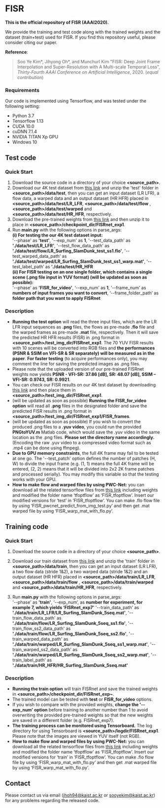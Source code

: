 # FISR
**This is the official repository of FISR (AAAI2020).**

We provide the training and test code along with the trained weights and the dataset (train+test) used for FISR. 
If you find this repository useful, please consider citing our paper.

**Reference**:  
> Soo Ye Kim*, Jihyong Oh*, and Munchurl Kim "FISR: Deep Joint Frame Interpolation and Super-Resolution with A Multi-scale Temporal Loss", *Thirty-Fourth AAAI Conference on Artificial Intelligence*, 2020. (*equal contribution*)

### Requirements
Our code is implemented using Tensorflow, and was tested under the following setting:  
* Python 3.7 
* Tensorflow 1.13 
* CUDA 10.0  
* cuDNN 7.1.4  
* NVIDIA TITAN Xp GPU
* Windows 10

## Test code
### Quick Start
1. Download the source code in a directory of your choice **\<source_path\>**.
2. Download our 4K test dataset from [this link]( https://www.dropbox.com/s/101g9kdobgwl8x6/test.zip?dl=0) and unzip the 'test' folder in **\<source_path\>/data/test**, then you can get an input dataset (LR LFR), a flow data, a warped data and an output dataset (HR HFR) placed in **\<source_path\>/data/test/LR_LFR**, **\<source_path\>/data/test/flow** , **\<source_path\>/data/test/warped**  and **\<source_path\>/data/test/HR_HFR**, respectively. 
3. Download the pre-trained weights from [this link]( https://www.dropbox.com/s/usmoijfvnr3ok1q/FISRnet_exp1.zip?dl=0) and then unzip it to place in **\<source_path\>/checkpoint_dir/FISRnet_exp1**.
4. Run **main.py** with the following options in parse_args:  
**(i) For testing the our 4K test dataset input:**  
'--phase' as **'test'**, '--exp_num' as **1**, '--test_data_path' as **'./data/test/LR_LFR'**, '--test_flow_data_path' as **'./data/test/flow/LR_Surfing_SlamDunk_test_ss1.flo'**, '--test_warped_data_path' as **'./data/test/warped/LR_Surfing_SlamDunk_test_ss1_warp.mat'**, ‘--test_label_path’ as **'./data/test/HR_HFR**        
**(ii) For FISR testing on an one single folder, which contains a single scene (.png file input in YUV format) (will be updated as soon as possible):**  
'--phase' as **'FISR_for_video'**, ‘--exp_num' as **1**, ‘--frame_num' as **numbers of input frames you want to convert**, ‘--frame_folder_path’ as **folder path that you want to apply FISRnet**

### Description
* **Running the test option** will read the three input files, which are the LR LFR input sequences as **.png** files, the flows as pre-made **.flo** file and the warped frames as pre-made **.mat** file, respectively. Then it will save the predicted HR HFR results (FISR) in .png format in **\<source_path\>/test_img_dir/FISRnet_exp1**. The 70 YUV FISR results with 10 scenes will be converted into RGB files and **the performances (PSNR & SSIM on VFI-SR & SR separately) will be measured as in the paper**. **For faster testing** (to acquire performances only), you may comment the line for saving the predicted images as .png files.
* Please note that the uploaded version of our pre-trained FISRnet weights now yields **PSNR - VFI-SR: 37.86 [dB], SR: 48.07 [dB], SSIM – VFI-SR: 0.9743, SR: 0.9921**. 
* You can check our FISR results on our 4K test dataset by downloading [this link](https://www.dropbox.com/s/dym0kolu8niaty2/FISRnet_exp1.zip?dl=0) and then place them in **\<source_path\>/test_img_dir/FISRnet_exp1**.
* (will be updated as soon as possible) **Running the FISR_for_video option** will read all **.png** files in the designated folder and save the predicted FISR results in .png format in **\<source_path\>/test_img_dir/FISRnet_exp1/FISR_frames**. 
* (will be updated as soon as possible) If you wish to convert the produced .png files to a **.yuv video**, you could run the provided **PNGtoYUV.m** Matlab code, which would save the .yuv video in the same location as the .png files. **Please set the directory name accordingly.** (Encoding the raw .yuv video to a compressed video format such as .mp4 can be done using ffmpeg).
* **Due to GPU memory constraints**, the full 4K frame may fail to be tested at one go. The '--test_patch' option defines the number of patches (H, W) to divide the input frame (e.g. (1, 1) means the full 4K frame will be entered, (2, 2) means that it will be divided into 2x2 2K frame patches and processed serially). You may modify this variable so that the testing works with your GPU.
* **How to make flow and warped files by using PWC-Net:** you can download all the related tensorflow files from [this link](https://github.com/philferriere/tfoptflow) including weights and modified the folder name ‘tfoptflow’ as ‘FISR_tfoptflow’. Insert our modified versions for ‘test’ in ‘FISR_tfoptflow’. You can make .flo flow file by using ‘FISR_pwcnet_predict_from_img_test.py’ and then get .mat warped file by using ‘FISR_warp_mat_with_flo.py’. 

## Training code
### Quick Start
1. Download the source code in a directory of your choice **\<source_path\>**.
2. Download our train dataset from [this link]( https://www.dropbox.com/s/n71hzqis6hpggcs/train.zip?dl=0) and unzip the 'train' folder in **\<source_path\>/data/train**, then you can get an input dataset (LR LFR), a two flow data (stride 1&2), a two warped data (stride 1&2) and an output dataset (HR HFR) placed in **\<source_path\>/data/train/LR_LFR**, **\<source_path\>/data/train/flow** , **\<source_path\>/data/train/warped**  and **\<source_path\>/data/train/HR_HFR**, respectively. 
 
3. Run **main.py** with the following options in parse_args:  
'--phase' as **'train'**, ‘--exp_num’, as **number for experiment, for example 7, which yields ‘FISRnet_exp7’** '--train_data_path' as **'./data/train/LR_LFR/LR_Surfing_SlamDunk_5seq.mat'**, '--train_flow_data_path' as **'./data/train/flow/LR_Surfing_SlamDunk_5seq_ss1.flo'**, '--train_flow_ss2_data_path' as **'./data/train/flow/LR_Surfing_SlamDunk_5seq_ss2.flo'**, '--train_warped_data_path' as **'./data/train/warped/LR_Surfing_SlamDunk_5seq_ss1_warp.mat'**, '--train_warped_ss2_data_path' as **'./data/train/warped/LR_Surfing_SlamDunk_5seq_ss2_warp.mat'**, '--train_label_path' as **'./data/train/HR_HFR/HR_Surfing_SlamDunk_5seq.mat'**

### Description
* **Running the train option** will train FISRnet and save the trained weights in **\<source_path\>/checkpoint_dir/FISRnet_exp~**.
* The trained model can be tested with **test** or **FISR_for_video** options.
* If you wish to compare with the provided weights, **change the '--exp_num' option** before training to another number than 1 to avoid overwriting the provided pre-trained weights so that the new weights are saved in a different folder (e.g. FISRnet_exp7).
* **The training process can be monitored using Tensorboard.** The log directory for using Tensorboard is **\<source_path\>/logdir/FISRnet_exp1**. Please note that the images are viewed in YUV itself (not RGB). 
* **How to make flow and warped files by using PWC-Net:** you can download all the related tensorflow files from [this link](https://github.com/philferriere/tfoptflow) including weights and modified the folder name ‘tfoptflow’ as ‘FISR_tfoptflow’. Insert our modified versions for ‘train’ in ‘FISR_tfoptflow’. You can make .flo flow file by using ‘FISR_warp_mat_with_flo.py’ and then get .mat warped file by using ‘FISR_warp_mat_with_flo.py’. 


## Contact
Please contact us via email (jhoh94@kaist.ac.kr or sooyekim@kaist.ac.kr) for any problems regarding the released code.
